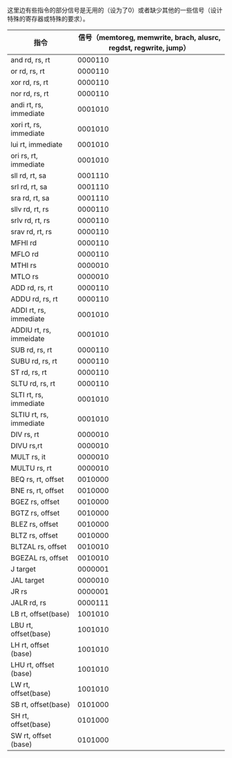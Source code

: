 这里边有些指令的部分信号是无用的（设为了0）或者缺少其他的一些信号（设计特殊的寄存器或特殊的要求）。

| 指令                    | 信号（memtoreg, memwrite, brach, alusrc, regdst, regwrite, jump） |
| ----------------------- | ------------------------------------------------------------ |
| and rd, rs, rt          | 0000110                                                      |
| or rd, rs, rt           | 0000110                                                      |
| xor rd, rs, rt          | 0000110                                                      |
| nor rd, rs, rt          | 0000110                                                      |
| andi rt, rs, immediate  | 0001010                                                      |
| xori rt, rs, immediate  | 0001010                                                      |
| lui rt, immediate       | 0001010                                                      |
| ori rs, rt, immediate   | 0001010                                                      |
| sll rd, rt, sa          | 0001110                                                      |
| srl rd, rt, sa          | 0001110                                                      |
| sra rd, rt, sa          | 0001110                                                      |
| sllv rd, rt, rs         | 0000110                                                      |
| srlv rd, rt, rs         | 0000110                                                      |
| srav rd, rt, rs         | 0000110                                                      |
| MFHI rd                 | 0000110                                                      |
| MFLO rd                 | 0000110                                                      |
| MTHI rs                 | 0000010                                                      |
| MTLO rs                 | 0000010                                                      |
| ADD rd, rs, rt          | 0000110                                                      |
| ADDU rd, rs, rt         | 0000110                                                      |
| ADDI rt, rs, immediate  | 0001010                                                      |
| ADDIU rt, rs, immeidate | 0001010                                                      |
| SUB rd, rs, rt          | 0000110                                                      |
| SUBU rd, rs, rt         | 0000110                                                      |
| ST rd, rs, rt           | 0000110                                                      |
| SLTU rd, rs, rt         | 0000110                                                      |
| SLTI rt, rs, immediate  | 0001010                                                      |
| SLTIU rt, rs, immediate | 0001010                                                      |
| DIV rs, rt              | 0000010                                                      |
| DIVU rs,rt              | 0000010                                                      |
| MULT rs, it             | 0000010                                                      |
| MULTU rs, rt            | 0000010                                                      |
| BEQ rs, rt, offset      | 0010000                                                      |
| BNE rs, rt, offset      | 0010000                                                      |
| BGEZ rs, offset         | 0010000                                                      |
| BGTZ rs, offset         | 0010000                                                      |
| BLEZ rs, offset         | 0010000                                                      |
| BLTZ rs, offset         | 0010000                                                      |
| BLTZAL rs, offset       | 0010010                                                      |
| BGEZAL rs, offset       | 0010010                                                      |
| J target                | 0000001                                                      |
| JAL target              | 0000010                                                      |
| JR rs                   | 0000001                                                      |
| JALR rd, rs             | 0000111                                                      |
| LB rt, offset(base)     | 1001010                                                      |
| LBU rt, offset(base)    | 1001010                                                      |
| LH rt, offset (base)    | 1001010                                                      |
| LHU rt, offset (base)   | 1001010                                                      |
| LW rt, offset(base)     | 1001010                                                      |
| SB rt, offset(base)     | 0101000                                                      |
| SH rt, offset(base)     | 0101000                                                      |
| SW rt, offset (base)    | 0101000                                                      |

